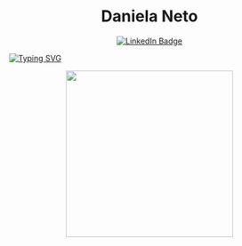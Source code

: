 
<p align="center"> <h1 align="center"> Daniela Neto </h1> </p>
<p align="center"><a href="https://www.linkedin.com/in/neto-daniela/"><img src="https://img.shields.io/badge/LinkedIn-blue?style=for-the-badge&logo=linkedin&logoColor=white" alt="LinkedIn Badge"></a>

  
[![Typing SVG](https://readme-typing-svg.herokuapp.com?font=Kode+Mono&color=%237E3ACE&size=24&width=500&duration=3000&lines=Project+Manager+Professional;Tech-savvy;and;Product+enthusiast+🌟 )](https://git.io/typing-svg)

<p align="center"> <img src="https://media.giphy.com/media/v1.Y2lkPTc5MGI3NjExazNxYmc4dXY3Mm5zbzF1eTF4cmFhZ3N3aW90czI2emZpYnp4dGYwcyZlcD12MV9pbnRlcm5hbF9naWZfYnlfaWQmY3Q9Zw/xTk9ZvMnbIiIew7IpW/giphy.gif" width="300"> </p>
